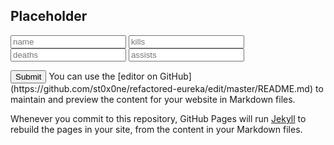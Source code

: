 ## Placeholder
<script src='/refactored-eureka/main.js'></script>
<form>
  <input type="text" name="account-name" placeholder="name">
  <input type="text" name="kills" placeholder="kills"><br>
  <input type="text" name="deaths" placeholder="deaths">
  <input type="text" name="assists" placeholder="assists"><br>
</form>
  <button onclick="calculate()">Submit</button>
You can use the [editor on GitHub](https://github.com/st0x0ne/refactored-eureka/edit/master/README.md) to maintain and preview the content for your website in Markdown files.

Whenever you commit to this repository, GitHub Pages will run [Jekyll](https://jekyllrb.com/) to rebuild the pages in your site, from the content in your Markdown files.


